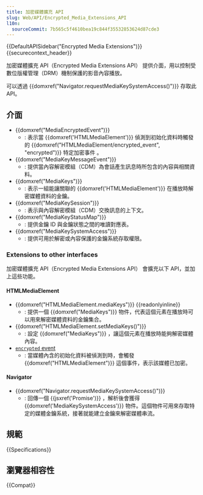 ```yaml
---
title: 加密媒體擴充 API
slug: Web/API/Encrypted_Media_Extensions_API
l10n:
  sourceCommit: 7b565c5f4610bea19c844f35532853624d87cde3
---
```


{{DefaultAPISidebar("Encrypted Media Extensions")}} {{securecontext_header}}

加密媒體擴充 API（Encrypted Media Extensions API） 提供介面，用以控制受數位版權管理（DRM）機制保護的影音內容播放。

可以透過 {{domxref("Navigator.requestMediaKeySystemAccess()")}} 存取此 API。

## 介面

- {{domxref("MediaEncryptedEvent")}}
  - : 表示當 {{domxref('HTMLMediaElement')}} 偵測到初始化資料時觸發的 {{domxref("HTMLMediaElement/encrypted_event", "encrypted")}} 特定加密事件 。
- {{domxref("MediaKeyMessageEvent")}}
  - : 提供當內容解密模組（CDM）為會話產生訊息時所包含的內容與相關資料。
- {{domxref("MediaKeys")}}
  - : 表示一組能讓關聯的 {{domxref('HTMLMediaElement')}} 在播放時解密媒體資料的金鑰。
- {{domxref("MediaKeySession")}}
  - : 表示與內容解密模組（CDM）交換訊息的上下文。
- {{domxref("MediaKeyStatusMap")}}
  - : 提供金鑰 ID 與金鑰狀態之間的唯讀對應表。
- {{domxref("MediaKeySystemAccess")}}
  - : 提供可用於解密或內容保護的金鑰系統存取權限。

### Extensions to other interfaces

加密媒體擴充 API（Encrypted Media Extensions API） 會擴充以下 API，並加上這些功能。

#### HTMLMediaElement

- {{domxref("HTMLMediaElement.mediaKeys")}} {{readonlyinline}}
  - : 提供一個 {{domxref("MediaKeys")}} 物件，代表這個元素在播放時可以用來解密媒體資料的金鑰集合。
- {{domxref("HTMLMediaElement.setMediaKeys()")}}
  - : 設定 {{domxref("MediaKeys")}} ，讓這個元素在播放時能夠解密媒體內容。
- [`encrypted` event](/en-US/docs/Web/API/HTMLMediaElement/encrypted_event)
  - : 當媒體內含的初始化資料被偵測到時，會觸發 {{domxref("HTMLMediaElement")}} 這個事件，表示該媒體已加密。

#### Navigator

- {{domxref("Navigator.requestMediaKeySystemAccess()")}}
  - : 回傳一個 {{jsxref('Promise')}} ，解析後會獲得 {{domxref('MediaKeySystemAccess')}} 物件。這個物件可用來存取特定的媒體金鑰系統，接著就能建立金鑰來解密媒體串流。

## 規範

{{Specifications}}

## 瀏覽器相容性

{{Compat}}
